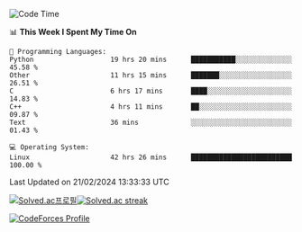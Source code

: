 
<!--START_SECTION:waka-->
![Code Time](http://img.shields.io/badge/Code%20Time-3%2C294%20hrs%2029%20mins-blue)

📊 **This Week I Spent My Time On** 

```text
💬 Programming Languages: 
Python                   19 hrs 20 mins      ███████████░░░░░░░░░░░░░░   45.58 % 
Other                    11 hrs 15 mins      ███████░░░░░░░░░░░░░░░░░░   26.51 % 
C                        6 hrs 17 mins       ████░░░░░░░░░░░░░░░░░░░░░   14.83 % 
C++                      4 hrs 11 mins       ██░░░░░░░░░░░░░░░░░░░░░░░   09.87 % 
Text                     36 mins             ░░░░░░░░░░░░░░░░░░░░░░░░░   01.43 % 

💻 Operating System: 
Linux                    42 hrs 26 mins      █████████████████████████   100.00 % 
```


 Last Updated on 21/02/2024 13:33:33 UTC
<!--END_SECTION:waka-->


[![Solved.ac프로필](http://mazassumnida.wtf/api/generate_badge?boj=hckim96)](https://solved.ac/hckim96)[![Solved.ac streak](http://mazandi.herokuapp.com/api?handle=hckim96&theme=dark)](https://solved.ac/hckim96)


[![CodeForces Profile](https://cf.leed.at?id=hckim96)](https://codeforces.com/profile/hckim96)

